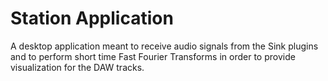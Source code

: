 # Station Application

A desktop application meant to receive audio signals from the Sink plugins and to perform
short time Fast Fourier Transforms in order to provide visualization for the DAW tracks.
